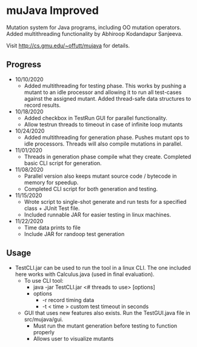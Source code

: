 
# muJava Improved

Mutation system for Java programs, including OO mutation operators. Added multithreading functionality by Abhiroop Kodandapur Sanjeeva.

Visit http://cs.gmu.edu/~offutt/mujava for details.


## Progress
* 10/10/2020
	* Added multithreading for testing phase. This works by pushing a mutant to an idle processor and allowing it to run all test-cases against the assigned mutant. Added thread-safe data structures to record results.
* 10/18/2020
	* Added checkbox in TestRun GUI for parallel functionality.
	* Allow testrun threads to timeout in case of infinite loop mutants
* 10/24/2020
	* Added multithreading for generation phase. Pushes mutant ops to idle processors. Threads will also compile mutations in parallel.
* 11/01/2020
	* Threads in generation phase compile what they create. Completed basic CLI script for generation.
* 11/08/2020
	* Parallel version also keeps mutant source code / bytecode in memory for speedup.
	* Completed CLI script for both generation and testing.
* 11/15/2020
  	* Wrote script to single-shot generate and run tests for a specified class + JUnit Test file.
  	* Included runnable JAR for easier testing in linux machines.
* 11/22/2020
	* Time data prints to file
	* Include JAR for randoop test generation
	

## Usage
* TestCLI.jar can be used to run the tool in a linux CLI. The one included here works with Calculus.java (used in final evaluation).
	* To use CLI tool: 
		* java -jar TestCLI.jar <java class to mutate> <# threads to use> [options]
		* options
			* -r		record timing data
			* -t < time >	custom test timeout in seconds
	* GUI that uses new features also exists. Run the TestGUI.java file in src/mujava/gui.
		* Must run the mutant generation before testing to function properly
		* Allows user to visualize mutants
